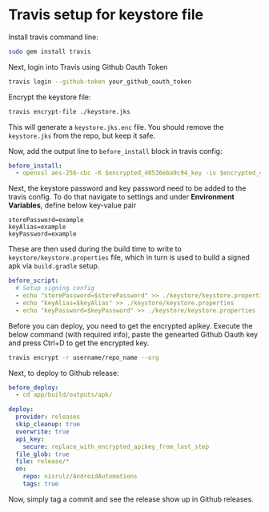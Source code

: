 # Travis setup for keystore file

Install travis command line:

```bash
sudo gem install travis
```

Next, login into Travis using Github Oauth Token

```bash
travis login --github-token your_github_oauth_token
```

Encrypt the keystore file:

```bash
travis encrypt-file ./keystore.jks
```

This will generate a `keystore.jks.enc` file. You should remove the `keystore.jks` from the repo, but keep it safe.

Now, add the output line to `before_install` block in travis config:

```yaml
before_install:
  - openssl aes-256-cbc -K $encrypted_48536eba9c94_key -iv $encrypted_48536eba9c94_iv -in ./keystore/keystore.jks.enc -out ./keystore/keystore.jks -d
```

Next, the keystore password and key password need to be added to the travis config. To do that navigate to settings and under **Environment Variables**, define below key-value pair

```
storePassword=example
keyAlias=example
keyPassword=example
```

These are then used during the build time to write to `keystore/keystore.properties` file, which in turn is used to build a signed apk via `build.gradle` setup.

```yaml
before_script:
  # Setup signing config
  - echo "storePassword=$storePassword" >> ./keystore/keystore.properties
  - echo "keyAlias=$keyAlias" >> ./keystore/keystore.properties
  - echo "keyPassword=$keyPassword" >> ./keystore/keystore.properties
```

Before you can deploy, you need to get the encrypted apikey. Execute the below command (with required info), paste the genearted Github Oauth key and press Ctrl+D to get the encrypted key.

```bash
travis encrypt -r username/repo_name --org
```

Next, to deploy to Github release:

```yaml
before_deploy:
  - cd app/build/outputs/apk/

deploy:
  provider: releases
  skip_cleanup: true
  overwrite: true
  api_key:
    secure: replace_with_encrypted_apikey_from_last_step
  file_glob: true
  file: release/*
  on:
    repo: nisrulz/AndroidAutomations
    tags: true
```

Now, simply tag a commit and see the release show up in Github releases.